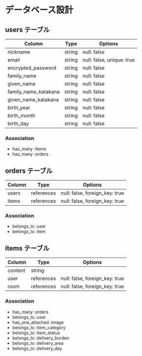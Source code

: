 # データベース設計

## users テーブル

| Column                      | Type   | Options                   |
| --------------------------- | ------ | ------------------------- |
| nickname                    | string | null: false               |
| email                       | string | null: false, unique: true |
| encrypted_password          | string | null: false               |
| family_name                 | string | null: false               |
| given_name                  | string | null: false               |
| family_name_katakana        | string | null: false               |
| given_name_katakana         | string | null: false               |
| birth_year                  | string | null: false               |
| birth_month                 | string | null: false               |
| birth_day                   | string | null: false               |

### Association

- has_many :items
- has_many :orders

## orders テーブル

| Column  | Type       | Options                        |
| ------- | ---------- | ------------------------------ |
| users   | references | null: false, foreign_key: true |
| items   | references | null: false, foreign_key: true |

### Association

- belongs_to :user
- belongs_to :item

## items テーブル

| Column  | Type       | Options                        |
| ------- | ---------- | ------------------------------ |
| content | string     |                                |
| user    | references | null: false, foreign_key: true |
| room    | references | null: false, foreign_key: true |

### Association

- has_many :orders
- belongs_to :user
- has_one_attached  :image
- belongs_to :item_category
- belongs_to :item_status
- belongs_to :delivery_burden
- belongs_to :delivery_area
- belongs_to :delivery_day

